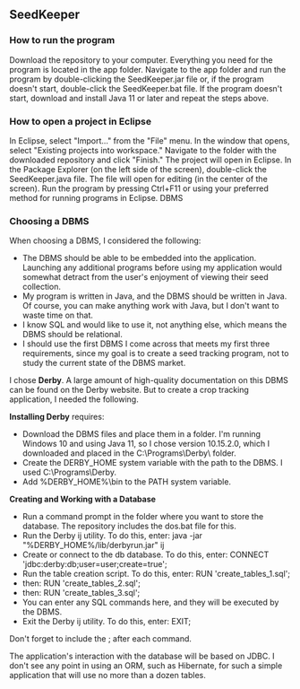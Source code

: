 ## SeedKeeper

### How to run the program

Download the repository to your computer. Everything you need for the program is located in the app folder. Navigate to the app folder and run the program by double-clicking the SeedKeeper.jar file or, if the program doesn't start, double-click the SeedKeeper.bat file. If the program doesn't start, download and install Java 11 or later and repeat the steps above.

### How to open a project in Eclipse

In Eclipse, select "Import..." from the "File" menu. In the window that opens, select "Existing projects into workspace." Navigate to the folder with the downloaded repository and click "Finish." The project will open in Eclipse. In the Package Explorer (on the left side of the screen), double-click the SeedKeeper.java file. The file will open for editing (in the center of the screen). Run the program by pressing Ctrl+F11 or using your preferred method for running programs in Eclipse.
DBMS

### Choosing a DBMS

When choosing a DBMS, I considered the following:

* The DBMS should be able to be embedded into the application. Launching any additional programs before using my application would somewhat detract from the user's enjoyment of viewing their seed collection.
* My program is written in Java, and the DBMS should be written in Java. Of course, you can make anything work with Java, but I don't want to waste time on that.
* I know SQL and would like to use it, not anything else, which means the DBMS should be relational.
* I should use the first DBMS I come across that meets my first three requirements, since my goal is to create a seed tracking program, not to study the current state of the DBMS market.

I chose **Derby**. A large amount of high-quality documentation on this DBMS can be found on the Derby website. But to create a crop tracking application, I needed the following.

**Installing Derby** requires:

* Download the DBMS files and place them in a folder. I'm running Windows 10 and using Java 11, so I chose version 10.15.2.0, which I downloaded and placed in the C:\Programs\Derby\ folder.
* Create the DERBY_HOME system variable with the path to the DBMS. I used C:\Programs\Derby.
* Add %DERBY_HOME%\bin to the PATH system variable.

**Creating and Working with a Database**

* Run a command prompt in the folder where you want to store the database. The repository includes the dos.bat file for this.
* Run the Derby ij utility. To do this, enter: java -jar "%DERBY_HOME%/lib/derbyrun.jar" ij
* Create or connect to the db database. To do this, enter: CONNECT 'jdbc:derby:db;user=user;create=true';
* Run the table creation script. To do this, enter: RUN 'create_tables_1.sql';
* then: RUN 'create_tables_2.sql';
* then: RUN 'create_tables_3.sql';
* You can enter any SQL commands here, and they will be executed by the DBMS.
* Exit the Derby ij utility. To do this, enter: EXIT;

Don't forget to include the ; after each command.

The application's interaction with the database will be based on JDBC. I don't see any point in using an ORM, such as Hibernate, for such a simple application that will use no more than a dozen tables.
